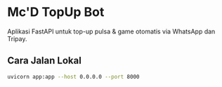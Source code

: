 # Mc'D TopUp Bot

Aplikasi FastAPI untuk top-up pulsa & game otomatis via WhatsApp dan Tripay.

## Cara Jalan Lokal
```bash
uvicorn app:app --host 0.0.0.0 --port 8000
